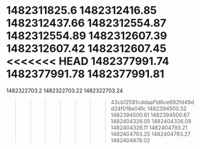1482311825.6
1482312416.85
1482312437.66
1482312554.87
1482312554.89
1482312607.39
1482312607.42
1482312607.45
<<<<<<< HEAD
1482377991.74
1482377991.78
1482377991.81
=======
1482322703.2
1482322703.22
1482322703.24
>>>>>>> 43cb12581cddaaf1d6ce692fd49dd24f018e04fc
1482394500.52
1482394500.61
1482394500.67
1482404326.05
1482404326.09
1482404326.11
1482404793.21
1482404793.25
1482404793.27
1482404878.02
